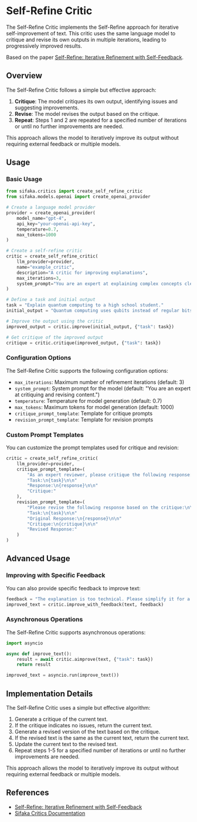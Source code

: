 # Self-Refine Critic

The Self-Refine Critic implements the Self-Refine approach for iterative self-improvement of text. This critic uses the same language model to critique and revise its own outputs in multiple iterations, leading to progressively improved results.

Based on the paper [Self-Refine: Iterative Refinement with Self-Feedback](https://arxiv.org/abs/2303.17651).

## Overview

The Self-Refine Critic follows a simple but effective approach:

1. **Critique**: The model critiques its own output, identifying issues and suggesting improvements.
2. **Revise**: The model revises the output based on the critique.
3. **Repeat**: Steps 1 and 2 are repeated for a specified number of iterations or until no further improvements are needed.

This approach allows the model to iteratively improve its output without requiring external feedback or multiple models.

## Usage

### Basic Usage

```python
from sifaka.critics import create_self_refine_critic
from sifaka.models.openai import create_openai_provider

# Create a language model provider
provider = create_openai_provider(
    model_name="gpt-4",
    api_key="your-openai-api-key",
    temperature=0.7,
    max_tokens=1000
)

# Create a self-refine critic
critic = create_self_refine_critic(
    llm_provider=provider,
    name="example_critic",
    description="A critic for improving explanations",
    max_iterations=3,
    system_prompt="You are an expert at explaining complex concepts clearly and concisely."
)

# Define a task and initial output
task = "Explain quantum computing to a high school student."
initial_output = "Quantum computing uses qubits instead of regular bits. Qubits can be in multiple states at once due to superposition."

# Improve the output using the critic
improved_output = critic.improve(initial_output, {"task": task})

# Get critique of the improved output
critique = critic.critique(improved_output, {"task": task})
```

### Configuration Options

The Self-Refine Critic supports the following configuration options:

- `max_iterations`: Maximum number of refinement iterations (default: 3)
- `system_prompt`: System prompt for the model (default: "You are an expert at critiquing and revising content.")
- `temperature`: Temperature for model generation (default: 0.7)
- `max_tokens`: Maximum tokens for model generation (default: 1000)
- `critique_prompt_template`: Template for critique prompts
- `revision_prompt_template`: Template for revision prompts

### Custom Prompt Templates

You can customize the prompt templates used for critique and revision:

```python
critic = create_self_refine_critic(
    llm_provider=provider,
    critique_prompt_template=(
        "As an expert reviewer, please critique the following response:\n\n"
        "Task:\n{task}\n\n"
        "Response:\n{response}\n\n"
        "Critique:"
    ),
    revision_prompt_template=(
        "Please revise the following response based on the critique:\n\n"
        "Task:\n{task}\n\n"
        "Original Response:\n{response}\n\n"
        "Critique:\n{critique}\n\n"
        "Revised Response:"
    )
)
```

## Advanced Usage

### Improving with Specific Feedback

You can also provide specific feedback to improve text:

```python
feedback = "The explanation is too technical. Please simplify it for a high school student."
improved_text = critic.improve_with_feedback(text, feedback)
```

### Asynchronous Operations

The Self-Refine Critic supports asynchronous operations:

```python
import asyncio

async def improve_text():
    result = await critic.aimprove(text, {"task": task})
    return result

improved_text = asyncio.run(improve_text())
```

## Implementation Details

The Self-Refine Critic uses a simple but effective algorithm:

1. Generate a critique of the current text.
2. If the critique indicates no issues, return the current text.
3. Generate a revised version of the text based on the critique.
4. If the revised text is the same as the current text, return the current text.
5. Update the current text to the revised text.
6. Repeat steps 1-5 for a specified number of iterations or until no further improvements are needed.

This approach allows the model to iteratively improve its output without requiring external feedback or multiple models.

## References

- [Self-Refine: Iterative Refinement with Self-Feedback](https://arxiv.org/abs/2303.17651)
- [Sifaka Critics Documentation](../critics.md)
